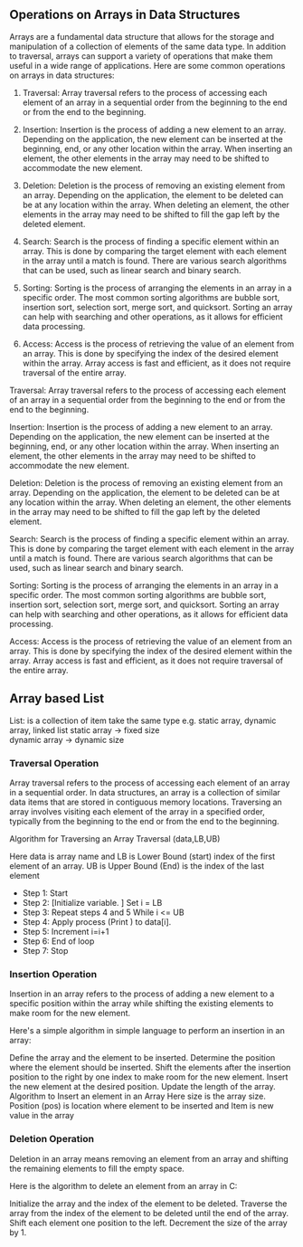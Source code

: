 ## Operations on Arrays in Data Structures

Arrays are a fundamental data structure that allows for the storage and manipulation
of a collection of elements of the same data type. In addition to traversal,
arrays can support a variety of operations that make them useful in a wide range of applications.
Here are some common operations on arrays in data structures:

1. Traversal: Array traversal refers to the process of accessing each element of an array in a
   sequential order from the beginning to the end or from the end to the beginning.

2. Insertion: Insertion is the process of adding a new element to an array. Depending on the application, the new element can be inserted at the beginning, end, or any other location within the array. When inserting an element, the other elements in the array may need to be shifted to accommodate the new element.

3. Deletion: Deletion is the process of removing an existing element from an array. Depending on the application, the element to be deleted can be at any location within the array. When deleting an element, the other elements in the array may need to be shifted to fill the gap left by the deleted element.

4. Search: Search is the process of finding a specific element within an array. This is done by comparing the target element with each element in the array until a match is found. There are various search algorithms that can be used, such as linear search and binary search.

5. Sorting: Sorting is the process of arranging the elements in an array in a specific order. The most common sorting algorithms are bubble sort, insertion sort, selection sort, merge sort, and quicksort. Sorting an array can help with searching and other operations, as it allows for efficient data processing.

6. Access: Access is the process of retrieving the value of an element from an array. This is done by specifying the index of the desired element within the array. Array access is fast and efficient, as it does not require traversal of the entire array.

Traversal: Array traversal refers to the process of accessing each element of an array in a sequential order from the beginning to the end or from the end to the beginning.

Insertion: Insertion is the process of adding a new element to an array. Depending on the application, the new element can be inserted at the beginning, end, or any other location within the array. When inserting an element, the other elements in the array may need to be shifted to accommodate the new element.

Deletion: Deletion is the process of removing an existing element from an array. Depending on the application, the element to be deleted can be at any location within the array. When deleting an element, the other elements in the array may need to be shifted to fill the gap left by the deleted element.

Search: Search is the process of finding a specific element within an array. This is done by comparing the target element with each element in the array until a match is found. There are various search algorithms that can be used, such as linear search and binary search.

Sorting: Sorting is the process of arranging the elements in an array in a specific order. The most common sorting algorithms are bubble sort, insertion sort, selection sort, merge sort, and quicksort. Sorting an array can help with searching and other operations, as it allows for efficient data processing.

Access: Access is the process of retrieving the value of an element from an array. This is done by specifying the index of the desired element within the array. Array access is fast and efficient, as it does not require traversal of the entire array.

## Array based List

List: is a collection of item take the same type e.g. static array, dynamic array, linked list
static array -> fixed size  
dynamic array -> dynamic size

### Traversal Operation

Array traversal refers to the process of accessing each element of an array in a sequential order. In data structures, an array is a collection of similar data items that are stored in contiguous memory locations. Traversing an array involves visiting each element of the array in a specified order, typically from the beginning to the end or from the end to the beginning.

Algorithm for Traversing an Array
Traversal (data,LB,UB)

Here data is array name and LB is Lower Bound (start) index of the first element of an array. UB is Upper Bound (End) is the index of the last element

- Step 1: Start
- Step 2: [Initialize variable. ] Set i = LB
- Step 3: Repeat steps 4 and 5 While i <= UB
- Step 4: Apply process (Print ) to data[i].
- Step 5: Increment i=i+1
- Step 6: End of loop
- Step 7: Stop

### Insertion Operation

Insertion in an array refers to the process of adding a new element to a specific position within the array while shifting the existing elements to make room for the new element.

Here's a simple algorithm in simple language to perform an insertion in an array:

Define the array and the element to be inserted.
Determine the position where the element should be inserted.
Shift the elements after the insertion position to the right by one index to make room for the new element.
Insert the new element at the desired position.
Update the length of the array.
Algorithm to Insert an element in an Array
Here size is the array size. Position (pos) is location where element to be inserted and Item is new value in the array

### Deletion Operation

Deletion in an array means removing an element from an array and shifting the remaining elements to fill the empty space.

Here is the algorithm to delete an element from an array in C:

Initialize the array and the index of the element to be deleted.
Traverse the array from the index of the element to be deleted until the end of the array.
Shift each element one position to the left.
Decrement the size of the array by 1.
